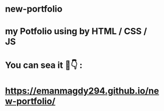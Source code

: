 # new-portfolio
# my Potfolio using by HTML / CSS / JS
# You can sea it 🤔👇 :
# https://emanmagdy294.github.io/new-portfolio/
